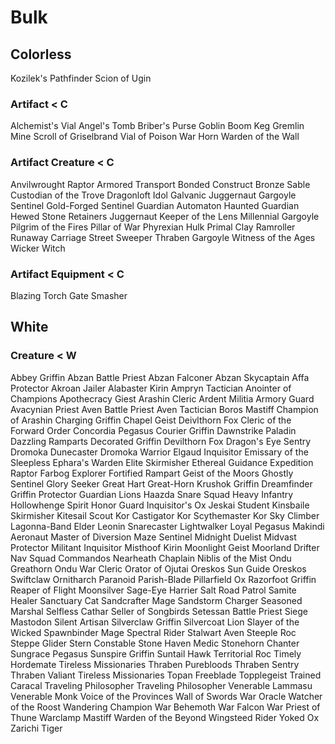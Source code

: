 # Bulk
## Colorless
Kozilek's Pathfinder 
Scion of Ugin 
### Artifact < C
Alchemist's Vial
Angel's Tomb
Briber's Purse
Goblin Boom Keg
Gremlin Mine
Scroll of Griselbrand
Vial of Poison
War Horn
Warden of the Wall
### Artifact Creature < C
Anvilwrought Raptor
Armored Transport
Bonded Construct
Bronze Sable
Custodian of the Trove
Dragonloft Idol
Galvanic Juggernaut
Gargoyle Sentinel
Gold-Forged Sentinel
Guardian Automaton
Haunted Guardian
Hewed Stone Retainers
Juggernaut
Keeper of the Lens
Millennial Gargoyle
Pilgrim of the Fires
Pillar of War
Phyrexian Hulk
Primal Clay
Ramroller
Runaway Carriage
Street Sweeper
Thraben Gargoyle
Witness of the Ages
Wicker Witch
### Artifact Equipment < C
Blazing Torch
Gate Smasher
## White
### Creature < W
Abbey Griffin
Abzan Battle Priest
Abzan Falconer
Abzan Skycaptain
Affa Protector
Akroan Jailer
Alabaster Kirin
Ampryn Tactician
Anointer of Champions
Apothecracy Giest
Arashin Cleric
Ardent Militia
Armory Guard
Avacynian Priest
Aven Battle Priest
Aven Tactician
Boros Mastiff
Champion of Arashin
Charging Griffin
Chapel Geist
Deivlthorn Fox
Cleric of the Forward Order
Concordia Pegasus
Courier Griffin
Dawnstrike Paladin
Dazzling Ramparts
Decorated Griffin
Devilthorn Fox
Dragon's Eye Sentry
Dromoka Dunecaster
Dromoka Warrior
Elgaud Inquisitor
Emissary of the Sleepless
Ephara's Warden
Elite Skirmisher
Ethereal Guidance
Expedition Raptor
Farbog Explorer
Fortified Rampart
Geist of the Moors
Ghostly Sentinel
Glory Seeker
Great Hart
Great-Horn Krushok
Griffin Dreamfinder
Griffin Protector
Guardian Lions
Haazda Snare Squad
Heavy Infantry
Hollowhenge Spirit
Honor Guard
Inquisitor's Ox
Jeskai Student
Kinsbaile Skirmisher
Kitesail Scout
Kor Castigator
Kor Scythemaster
Kor Sky Climber
Lagonna-Band Elder
Leonin Snarecaster
Lightwalker
Loyal Pegasus
Makindi Aeronaut
Master of Diversion
Maze Sentinel
Midnight Duelist
Midvast Protector
Militant Inquisitor
Misthoof Kirin
Moonlight Geist
Moorland Drifter
Nav Squad Commandos
Nearheath Chaplain
Niblis of the Mist
Ondu Greathorn
Ondu War Cleric
Orator of Ojutai
Oreskos Sun Guide
Oreskos Swiftclaw
Ornitharch
Paranoid Parish-Blade
Pillarfield Ox
Razorfoot Griffin
Reaper of Flight Moonsilver
Sage-Eye Harrier
Salt Road Patrol
Samite Healer
Sanctuary Cat
Sandcrafter Mage
Sandstorm Charger
Seasoned Marshal
Selfless Cathar
Seller of Songbirds
Setessan Battle Priest
Siege Mastodon
Silent Artisan
Silverclaw Griffin
Silvercoat Lion
Slayer of the Wicked
Spawnbinder Mage
Spectral Rider
Stalwart Aven
Steeple Roc
Steppe Glider
Stern Constable
Stone Haven Medic
Stonehorn Chanter
Sungrace Pegasus
Sunspire Griffin
Suntail Hawk
Territorial Roc
Timely Hordemate
Tireless Missionaries
Thraben Purebloods
Thraben Sentry
Thraben Valiant
Tireless Missionaries
Topan Freeblade
Topplegeist
Trained Caracal
Traveling Philosopher
Traveling Philosopher
Venerable Lammasu
Venerable Monk
Voice of the Provinces
Wall of Swords
War Oracle
Watcher of the Roost
Wandering Champion
War Behemoth
War Falcon
War Priest of Thune
Warclamp Mastiff
Warden of the Beyond
Wingsteed Rider
Yoked Ox
Zarichi Tiger
